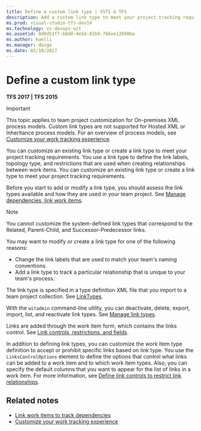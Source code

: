 ```yaml
---
title: Define a custom link type | VSTS & TFS
description: Add a custom link type to meet your project tracking requirements - Team Foundation Server (TFS)
ms.prod: visual-studio-tfs-dev14
ms.technology: vs-devops-wit
ms.assetid: 0d0d51f7-b8d0-4e5d-82b9-766ee12690ba
ms.author: kaelli
ms.manager: douge
ms.date: 02/10/2017
---
```


# Define a custom link type


<b> TFS 2017 | TFS 2015 </b> 

>[!IMPORTANT]  
>This topic applies to team project customization for On-premises XML process models. Custom link types are not supported for Hosted XML or Inheritance process models. For an overview of process models, see [Customize your work tracking experience](../customize/customize-work.md). 


You can customize an existing link type or create a link type to meet your project tracking requirements. You use a link type to define the link labels, topology type, and restrictions that are used when creating relationships between work items.  You can customize an existing link type or create a link type to meet your project tracking requirements.  

Before you start to add or modify a link type, you should assess the link types available and how they are used in your team project. See [Manage dependencies, link work items](../track/link-work-items-support-traceability.md).  
  
> [!NOTE]  
>  You cannot customize the system-defined link types that correspond to the Related, Parent-Child, and Successor-Predecessor links.  
  
You may want to modify or create a link type for one of the following reasons:  
  
-   Change the link labels that are used to match your team's naming conventions.  
-   Add a link type to track a particular relationship that is unique to your team's process.  
  

The link type is specified in a type definition XML file that you import to a team project collection. See [LinkTypes](link-type-element-reference.md).  
  
With the `witadmin` command-line utility, you can deactivate, delete, export, import, list, and reactivate link types. See [Manage link types](witadmin/manage-link-types.md).  
  
Links are added through the work item form, which contains the links control. See [Link controls, restrictions, and fields](../track/linking-attachments.md).  
  
In addition to defining link types, you can customize the work item type definition to accept or prohibit specific links based on link type. You use the `LinksControlOptions` element to define the options that control what links can be added to a work item and to which work item types. Also, you can specify the default columns that you want to appear for the list of links in a work item. For more information, see [Define link controls to restrict link relationships](define-link-controls.md).  
  
## Related notes  
- [Link work items to track dependencies](../track/link-work-items-support-traceability.md)
- [Customize your work tracking experience](../customize/customize-work.md) 
